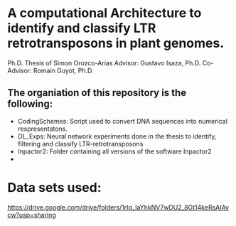 # A computational Architecture to identify and classify LTR retrotransposons in plant genomes.
Ph.D. Thesis of Simon Orozco-Arias
Advisor: Gustavo Isaza, Ph.D.
Co-Advisor: Romain Guyot, Ph.D.

## The organiation of this repository is the following:

* CodingSchemes: Script used to convert DNA sequences into numerical respresentatons.
* DL_Exps: Neural network experiments done in the thesis to identify, filtering and classify LTR-retrotransposons
* Inpactor2: Folder containing all versions of the software Inpactor2
* 

# Data sets used:
https://drive.google.com/drive/folders/1rIq_IaYhkNV7wDU2_8Gt14keRsAIAycw?usp=sharing
